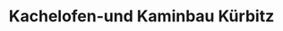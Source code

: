 ---
title: "Kachelofen-und Kaminbau Kürbitz"
url: /borna/kachelofen-und-kaminbau-kuerbitz/
shop: Kamine & Öfen
---